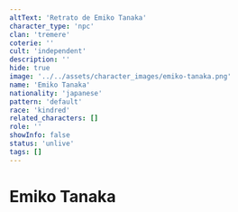 ```yaml
---
altText: 'Retrato de Emiko Tanaka'
character_type: 'npc'
clan: 'tremere'
coterie: ''
cult: 'independent'
description: ''
hide: true
image: '../../assets/character_images/emiko-tanaka.png'
name: 'Emiko Tanaka'
nationality: 'japanese'
pattern: 'default'
race: 'kindred'
related_characters: []
role: ''
showInfo: false
status: 'unlive'
tags: []
---
```


# Emiko Tanaka
